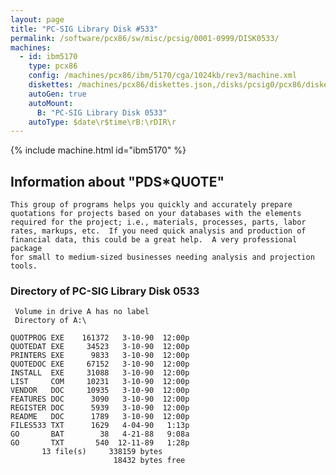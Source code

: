 ```yaml
---
layout: page
title: "PC-SIG Library Disk #533"
permalink: /software/pcx86/sw/misc/pcsig/0001-0999/DISK0533/
machines:
  - id: ibm5170
    type: pcx86
    config: /machines/pcx86/ibm/5170/cga/1024kb/rev3/machine.xml
    diskettes: /machines/pcx86/diskettes.json,/disks/pcsig0/pcx86/diskettes.json
    autoGen: true
    autoMount:
      B: "PC-SIG Library Disk 0533"
    autoType: $date\r$time\rB:\rDIR\r
---
```


{% include machine.html id="ibm5170" %}

## Information about "PDS*QUOTE"

    This group of programs helps you quickly and accurately prepare
    quotations for projects based on your databases with the elements
    required for the project; i.e., materials, processes, parts, labor
    rates, markups, etc.  If you need quick analysis and production of
    financial data, this could be a great help.  A very professional package
    for small to medium-sized businesses needing analysis and projection
    tools.

### Directory of PC-SIG Library Disk 0533

     Volume in drive A has no label
     Directory of A:\

    QUOTPROG EXE    161372   3-10-90  12:00p
    QUOTEDAT EXE     34523   3-10-90  12:00p
    PRINTERS EXE      9833   3-10-90  12:00p
    QUOTEDOC EXE     67152   3-10-90  12:00p
    INSTALL  EXE     31088   3-10-90  12:00p
    LIST     COM     10231   3-10-90  12:00p
    VENDOR   DOC     10935   3-10-90  12:00p
    FEATURES DOC      3090   3-10-90  12:00p
    REGISTER DOC      5939   3-10-90  12:00p
    README   DOC      1789   3-10-90  12:00p
    FILES533 TXT      1629   4-04-90   1:13p
    GO       BAT        38   4-21-88   9:08a
    GO       TXT       540  12-11-89   1:28p
           13 file(s)     338159 bytes
                           18432 bytes free
